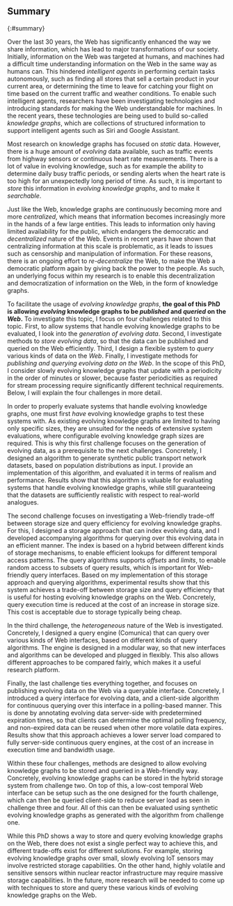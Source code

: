 ## Summary
{:#summary}

Over the last 30 years, the Web has significantly enhanced the way we share information,
which has lead to major transformations of our society.
Initially, information on the Web was targeted at humans,
and machines had a difficult time understanding information on the Web
in the same way as humans can.
This hindered *intelligent agents* in performing certain tasks autonomously,
such as finding all stores that sell a certain product in your current area,
or determining the time to leave for catching your flight on time based on the current traffic and weather conditions.
To enable such intelligent agents, researchers have been investigating technologies and introducing standards
for making the Web understandable for machines.
In the recent years, these technologies are being used to build so-called *knowledge graphs*,
which are collections of structured information to support intelligent agents such as Siri and Google Assistant.

Most research on knowledge graphs has focused on *static* data.
However, there is a huge amount of *evolving* data available,
such as traffic events from highway sensors or continuous heart rate measurements.
There is a lot of value in evolving knowledge,
such as for example the ability to determine daily busy traffic periods,
or sending alerts when the heart rate is too high for an unexpectedly long period of time.
As such, it is important to *store* this information in *evolving knowledge graphs*,
and to make it *searchable*.

Just like the Web, knowledge graphs are continuously becoming more and more *centralized*,
which means that information becomes increasingly more in the hands of a few large entities.
This leads to information only having limited availability for the public,
which endangers the democratic and *decentralized* nature of the Web.
Events in recent years have shown that centralizing information at this scale is problematic,
as it leads to issues such as censorship and manipulation of information.
For these reasons, there is an ongoing effort to *re-decentralize* the Web,
to make the Web a democratic platform again by giving back the power to the people.
As such, an underlying focus within my research is to enable this decentralization and democratization
of information on the Web,
in the form of knowledge graphs.

To facilitate the usage of *evolving knowledge graphs*,
**the goal of this PhD is allowing *evolving* knowledge graphs to be *published* and *queried* on the *Web*.**
To investigate this topic, I focus on four challenges related to this topic.
First, to allow systems that handle evolving knowledge graphs to be evaluated,
I look into the *generation of evolving data*.
Second, I investigate methods to *store evolving data*,
so that the data can be published and queried on the Web efficiently.
Third, I design a flexible system to *query* various kinds of data on the *Web*.
Finally, I investigate methods for *publishing and querying evolving data on the Web*.
In the scope of this PhD, I consider slowly evolving knowledge graphs that update with a periodicity in the order of minutes or slower,
because faster periodicities as required for stream processing require significantly different technical requirements.
Below, I will explain the four challenges in more detail.

In order to properly evaluate systems that handle evolving knowledge graphs,
one must first *have* evolving knowledge graphs to test these systems with.
As existing evolving knowledge graphs are limited to having only specific sizes,
they are unsuited for the needs of extensive system evaluations,
where configurable evolving knowledge graph sizes are required.
This is why this first challenge focuses on the generation of evolving data, as a prerequisite to the next challenges.
Concretely, I designed an algorithm to generate synthetic public transport network datasets,
based on population distributions as input.
I provide an implementation of this algorithm,
and evaluated it in terms of realism and performance.
Results show that this algorithm is valuable for evaluating systems that handle evolving knowledge graphs,
while still guaranteeing that the datasets are sufficiently realistic with respect to real-world analogues.

The second challenge focuses on investigating a Web-friendly trade-off between storage size and query efficiency
for evolving knowledge graphs.
For this, I designed a storage approach that can index evolving data,
and I developed accompanying algorithms for querying over this evolving data in an efficient manner.
The index is based on a hybrid between different kinds of storage mechanisms,
to enable efficient lookups for different temporal access patterns.
The query algorithms supports *offsets* and *limits*,
to enable random access to subsets of query results,
which is important for Web-friendly query interfaces.
Based on my implementation of this storage approach and querying algorithms,
experimental results show that this system achieves a trade-off between storage size and query efficiency
that is useful for hosting evolving knowledge graphs on the Web.
Concretely, query execution time is reduced at the cost of an increase in storage size.
This cost is acceptable due to storage typically being cheap.

In the third challenge, the *heterogeneous* nature of the Web is investigated.
Concretely, I designed a query engine (Comunica) that can query over various kinds of Web interfaces,
based on different kinds of query algorithms.
The engine is designed in a modular way,
so that new interfaces and algorithms can be developed and plugged in flexibly.
This also allows different approaches to be compared fairly,
which makes it a useful research platform.

Finally, the last challenge ties everything together,
and focuses on publishing evolving data on the Web via a queryable interface.
Concretely, I introduced a query interface for evolving data,
and a client-side algorithm for continuous querying over this interface in a polling-based manner.
This is done by annotating evolving data server-side with predetermined expiration times,
so that clients can determine the optimal polling frequency,
and non-expired data can be reused when other more volatile data expires.
Results show that this approach achieves a lower server load compared to fully server-side continuous query engines,
at the cost of an increase in execution time and bandwidth usage.

Within these four challenges,
methods are designed to allow evolving knowledge graphs to be stored and queried
in a Web-friendly way.
Concretely, evolving knowledge graphs can be stored in the hybrid storage system from challenge two.
On top of this, a low-cost temporal Web interface can be setup such as the one designed for the fourth challenge,
which can then be queried client-side to reduce server load as seen in challenge three and four.
All of this can then be evaluated using synthetic evolving knowledge graphs
as generated with the algorithm from challenge one.

While this PhD shows a way to store and query evolving knowledge graphs on the Web,
there does not exist a single perfect way to achieve this,
and different trade-offs exist for different solutions.
For example, storing evolving knowledge graphs over small, slowly evolving IoT sensors
may involve restricted storage capabilities.
On the other hand, highly volatile and sensitive sensors within nuclear reactor infrastructure
may require massive storage capabilities.
In the future, more research will be needed to come up with techniques to store and query
these various kinds of evolving knowledge graphs on the Web.
